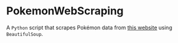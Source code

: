 # PokemonWebScraping
A `Python` script that scrapes Pokémon data from [this website](https://pokemondb.net/pokedex/national) using `BeautifulSoup`.
